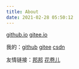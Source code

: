 ```yaml
---
title: About
date: 2021-02-28 05:50:12
---
```


<a href="https://seekstar.github.io">github.io</a> <a href="https://searchstar.gitee.io">gitee.io</a>

我的：<a href="https://github.com/seekstar">github</a> <a href="https://gitee.com/searchstar">gitee</a> <a href="https://blog.csdn.net/qq_41961459">csdn</a>

友情链接：<a href="https://vierundsechzig.github.io">邦邦</a> <a href="https://huajuaner.github.io">花卷儿</a>
